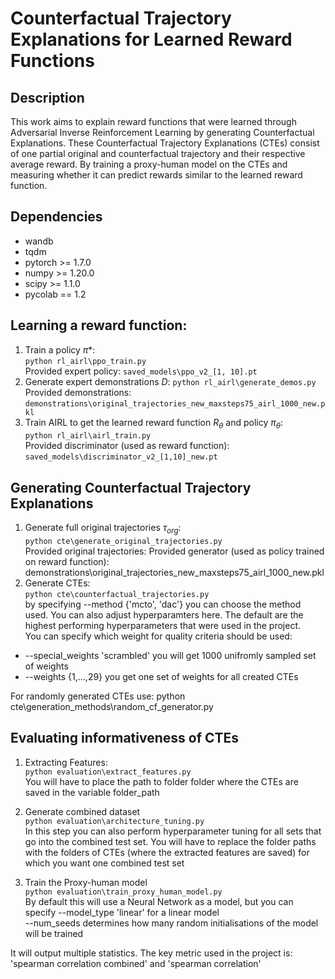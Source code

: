# Counterfactual Trajectory Explanations for Learned Reward Functions

## Description
This work aims to explain reward functions that were learned through Adversarial Inverse Reinforcement Learning by generating Counterfactual Explanations. These Counterfactual Trajectory Explanations (CTEs) 
consist of one partial original and counterfactual trajectory and their respective average reward. By training a proxy-human model on the CTEs and measuring whether it can predict rewards similar to the 
learned reward function.

## Dependencies
* wandb
* tqdm
* pytorch \>= 1.7.0
* numpy \>= 1.20.0
* scipy \>= 1.1.0
* pycolab == 1.2


## Learning a reward function:
1. Train a policy $\pi*$:   
  ``python rl_airl\ppo_train.py``  
  Provided expert policy: `saved_models\ppo_v2_[1, 10].pt`  
2. Generate expert demonstrations $D$:
  ``python rl_airl\generate_demos.py``  
  Provided demonstrations: `demonstrations\original_trajectories_new_maxsteps75_airl_1000_new.pkl`  
3. Train AIRL to get the learned reward function $R_\theta$ and policy $\pi_\theta$:  
  ``python rl_airl\airl_train.py``  
  Provided discriminator (used as reward function): `saved_models\discriminator_v2_[1,10]_new.pt`   




## Generating Counterfactual Trajectory Explanations
1. Generate full original trajectories $\tau_{org}$:  
``python cte\generate_original_trajectories.py``  
Provided original trajectories: Provided generator (used as policy trained on reward function): demonstrations\original_trajectories_new_maxsteps75_airl_1000_new.pkl  
2. Generate CTEs:  
``python cte\counterfactual_trajectories.py``  
by specifying --method {'mcto', 'dac'} you can choose the method used. You can also adjust hyperparamters here. The default are the highest performing hyperparameters that were used in the project.  
You can specify which weight for quality criteria should be used:  

* --special_weights 'scrambled' you will get 1000 unifromly sampled set of weights  
* --weights {1,...,29} you get one set of weights for all created CTEs  

For randomly generated CTEs use: python cte\generation_methods\random_cf_generator.py  

## Evaluating informativeness of CTEs  
1. Extracting Features:  
``python evaluation\extract_features.py``  
You will have to place the path to folder folder where the CTEs are saved in the variable folder_path  

2. Generate combined dataset  
``python evaluation\architecture_tuning.py``  
In this step you can also perform hyperparameter tuning for all sets that go into the combined test set. You will have to replace the folder paths with the folders of CTEs (where the extracted features are saved) for which you want one combined test set  

3. Train the Proxy-human model  
``python evaluation\train_proxy_human_model.py``  
By default this will use a Neural Network as a model, but you can specify --model_type 'linear' for a linear model  
--num_seeds determines how many random initialisations of the model will be trained  

It will output multiple statistics. The key metric used in the project is: 'spearman correlation combined' and 'spearman correlation'   
